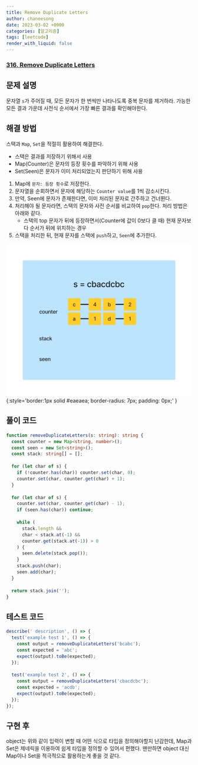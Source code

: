 ```yaml
---
title: Remove Duplicate Letters
author: chaneesong
date: 2023-03-02 +0900
categories: [알고리즘]
tags: [leetcode]
render_with_liquid: false
---
```


### [316. Remove Duplicate Letters](https://leetcode.com/problems/remove-duplicate-letters/)

## 문제 설명

문자열 `s`가 주어질 때, 모든 문자가 한 번씩만 나타나도록 중복 문자를 제거하라. 가능한 모든 결과 가운데 사전식 순서에서 가장 빠른 결과를 확인해야한다.

## 해결 방법

스택과 `Map`, `Set`을 적절히 활용하여 해결한다.

- 스택은 결과를 저장하기 위해서 사용  
- Map(Counter)은 문자의 등장 횟수를 파악하기 위해 사용  
- Set(Seen)은 문자가 이미 처리되었는지 판단하기 위해 사용

1. Map에 `문자: 등장 횟수`로 저장한다.
2. 문자열을 순회하면서 문자에 해당하는 `Counter value`를 1씩 감소시킨다.
3. 만약, Seen에 문자가 존재한다면, 이미 처리된 문자로 간주하고 건너뛴다.
4. 처리해야 될 문자라면, 스택의 문자와 사전 순서를 비교하여 `pop`한다. 처리 방법은 아래와 같다.
    - 스택의 top 문자가 뒤에 등장하면서(Counter에 값이 0보다 클 때) 현재 문자보다 순서가 뒤에 위치하는 경우
5. 스택을 처리한 뒤, 현재 문자를 스택에 `push`하고, `Seen`에 추가한다.

![movement](/assets/img/algorithm/stack/remove-duplicate-letters/movement.gif){:style='border:1px solid #eaeaea; border-radius: 7px; padding: 0px;' }

## 풀이 코드

```typescript
function removeDuplicateLetters(s: string): string {
  const counter = new Map<string, number>();
  const seen = new Set<string>();
  const stack: string[] = [];

  for (let char of s) {
    if (!counter.has(char)) counter.set(char, 0);
    counter.set(char, counter.get(char) + 1);
  }

  for (let char of s) {
    counter.set(char, counter.get(char) - 1);
    if (seen.has(char)) continue;

    while (
      stack.length &&
      char < stack.at(-1) &&
      counter.get(stack.at(-1)) > 0
    ) {
      seen.delete(stack.pop());
    }
    stack.push(char);
    seen.add(char);
  }

  return stack.join('');
}

```

## 테스트 코드

```typescript
describe(' description', () => {
  test('example test 1', () => {
    const output = removeDuplicateLetters('bcabc');
    const expected = 'abc';
    expect(output).toBe(expected);
  });

  test('example test 2', () => {
    const output = removeDuplicateLetters('cbacdcbc');
    const expected = 'acdb';
    expect(output).toBe(expected);
  });
});
```

## 구현 후

object는 위와 같이 입력이 변할 때 어떤 식으로 타입을 정의해야할지 난감한데, Map과 Set은 제네릭을 이용하여 쉽게 타입을 정의할 수 있어서 편했다. 왠만하면 object 대신 Map이나 Set을 적극적으로 활용하는게 좋을 것 같다.
